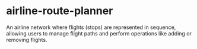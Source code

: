 ﻿# airline-route-planner
An airline network where flights (stops) are represented in sequence, allowing users to manage flight paths and perform operations like adding or removing flights.
